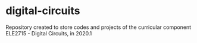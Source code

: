 # digital-circuits
Repository created to store codes and projects of the curricular component ELE2715 - Digital Circuits, in 2020.1
